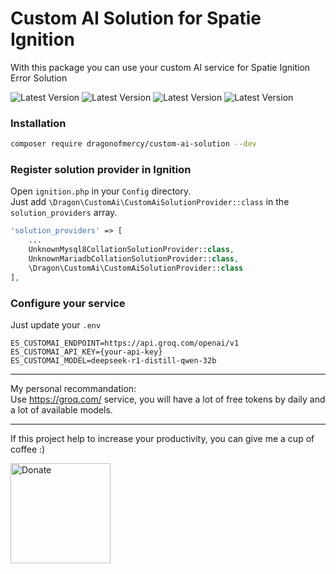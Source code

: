 # Custom AI Solution for Spatie Ignition

With this package you can use your custom AI service for Spatie Ignition Error Solution

![Latest Version](https://img.shields.io/static/v1?label=laravel&message=%E2%89%A510.0&color=0078BE&logo=laravel&style=flat)
![Latest Version](https://img.shields.io/packagist/dt/dragonofmercy/custom-ai-solution)
![Latest Version](https://img.shields.io/packagist/v/dragonofmercy/custom-ai-solution)
![Latest Version](https://img.shields.io/github/license/dragonofmercy/custom-ai-solution)

### Installation

```bash
composer require dragonofmercy/custom-ai-solution --dev
```

### Register solution provider in Ignition

Open `ignition.php` in your `Config` directory.   
Just add `\Dragon\CustomAi\CustomAiSolutionProvider::class` in the `solution_providers` array.

```php
'solution_providers' => [
    ...
    UnknownMysql8CollationSolutionProvider::class,
    UnknownMariadbCollationSolutionProvider::class,
    \Dragon\CustomAi\CustomAiSolutionProvider::class
],
```

### Configure your service

Just update your `.env`

```dotenv
ES_CUSTOMAI_ENDPOINT=https://api.groq.com/openai/v1
ES_CUSTOMAI_API_KEY={your-api-key}
ES_CUSTOMAI_MODEL=deepseek-r1-distill-qwen-32b
```

---

My personal recommandation:  
Use https://groq.com/ service, you will have a lot of free tokens by daily and a lot of available models.

---

If this project help to increase your productivity, you can give me a cup of coffee :)

<a href="https://ko-fi.com/dragonofmercy" target="_blank"><img src="https://cdn.ko-fi.com/cdn/kofi2.png?v=3" alt="Donate" width="160px" /></a>